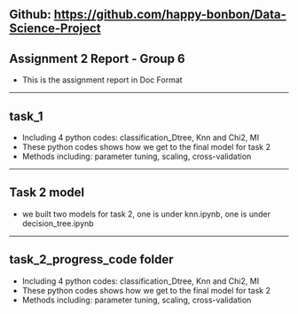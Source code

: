 ## Github: https://github.com/happy-bonbon/Data-Science-Project ##

## Assignment 2 Report - Group 6 ##
- This is the assignment report in Doc Format

---

## task_1 ##
- Including 4 python codes: classification_Dtree, Knn and Chi2, MI 
- These python codes shows how we get to the final model for task 2
- Methods including: parameter tuning, scaling, cross-validation

---

## Task 2 model ##
- we built two models for task 2, one is under knn.ipynb, one is under decision_tree.ipynb

---

## task_2_progress_code folder ##
- Including 4 python codes: classification_Dtree, Knn and Chi2, MI 
- These python codes shows how we get to the final model for task 2
- Methods including: parameter tuning, scaling, cross-validation

